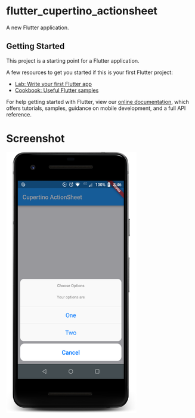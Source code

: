 # flutter_cupertino_actionsheet

A new Flutter application.

## Getting Started

This project is a starting point for a Flutter application.

A few resources to get you started if this is your first Flutter project:

- [Lab: Write your first Flutter app](https://flutter.io/docs/get-started/codelab)
- [Cookbook: Useful Flutter samples](https://flutter.io/docs/cookbook)

For help getting started with Flutter, view our 
[online documentation](https://flutter.io/docs), which offers tutorials, 
samples, guidance on mobile development, and a full API reference.


# Screenshot
<img src="https://raw.githubusercontent.com/ashishrawat2911/flutter_cupertino_actionsheet/master/screenshots/screenshot1.png" height=700 width=350>  
